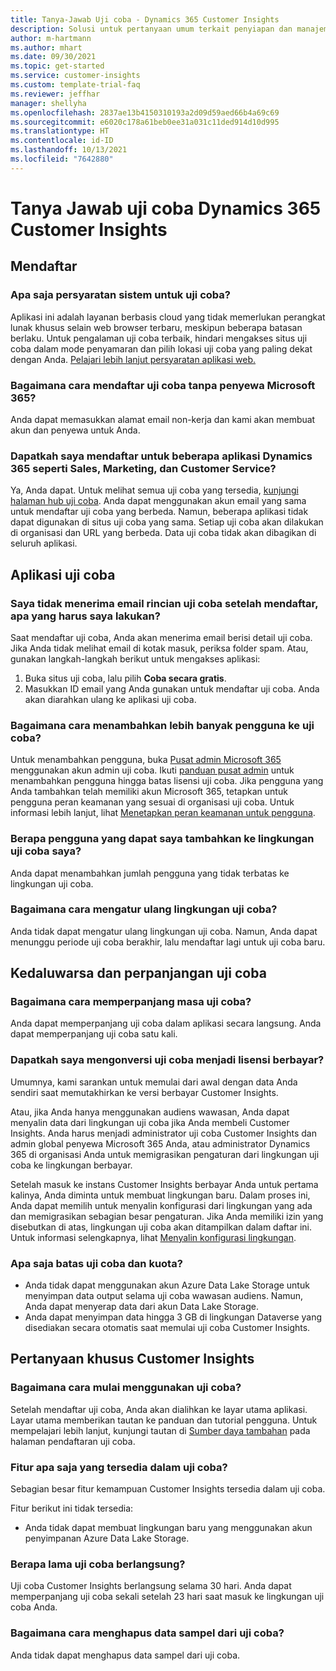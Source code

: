 ```yaml
---
title: Tanya-Jawab Uji coba - Dynamics 365 Customer Insights
description: Solusi untuk pertanyaan umum terkait penyiapan dan manajemen uji coba Customer Insights. Pelajari cara menangani masalah platform dan khusus aplikasi.
author: m-hartmann
ms.author: mhart
ms.date: 09/30/2021
ms.topic: get-started
ms.service: customer-insights
ms.custom: template-trial-faq
ms.reviewer: jeffhar
manager: shellyha
ms.openlocfilehash: 2837ae13b4150310193a2d09d59aed66b4a69c69
ms.sourcegitcommit: e6020c178a61beb0ee31a031c11ded914d10d995
ms.translationtype: HT
ms.contentlocale: id-ID
ms.lasthandoff: 10/13/2021
ms.locfileid: "7642880"
---
```

# <a name="dynamics-365-customer-insights-trial-faq"></a>Tanya Jawab uji coba Dynamics 365 Customer Insights

## <a name="sign-up"></a>Mendaftar

### <a name="what-are-the-system-requirements-for-the-trial"></a>Apa saja persyaratan sistem untuk uji coba?

Aplikasi ini adalah layanan berbasis cloud yang tidak memerlukan perangkat lunak khusus selain web browser terbaru, meskipun beberapa batasan berlaku. Untuk pengalaman uji coba terbaik, hindari mengakses situs uji coba dalam mode penyamaran dan pilih lokasi uji coba yang paling dekat dengan Anda. [Pelajari lebih lanjut persyaratan aplikasi web.](/power-platform/admin/web-application-requirements)

### <a name="how-do-i-sign-up-for-the-trial-without-a-microsoft-365-tenant"></a>Bagaimana cara mendaftar uji coba tanpa penyewa Microsoft 365?

Anda dapat memasukkan alamat email non-kerja dan kami akan membuat akun dan penyewa untuk Anda.

### <a name="can-i-sign-up-for-multiple-dynamics-365-apps-such-as-sales-marketing-and-customer-service"></a>Dapatkah saya mendaftar untuk beberapa aplikasi Dynamics 365 seperti Sales, Marketing, dan Customer Service?

Ya, Anda dapat. Untuk melihat semua uji coba yang tersedia, [kunjungi halaman hub uji coba](https://dynamics.microsoft.com/dynamics-365-free-trial). Anda dapat menggunakan akun email yang sama untuk mendaftar uji coba yang berbeda. Namun, beberapa aplikasi tidak dapat digunakan di situs uji coba yang sama. Setiap uji coba akan dilakukan di organisasi dan URL yang berbeda. Data uji coba tidak akan dibagikan di seluruh aplikasi.

## <a name="trial-app"></a>Aplikasi uji coba

### <a name="i-didnt-receive-the-trial-details-email-after-signing-up-what-should-i-do"></a>Saya tidak menerima email rincian uji coba setelah mendaftar, apa yang harus saya lakukan?

Saat mendaftar uji coba, Anda akan menerima email berisi detail uji coba. Jika Anda tidak melihat email di kotak masuk, periksa folder spam. Atau, gunakan langkah-langkah berikut untuk mengakses aplikasi:

1. Buka situs uji coba, lalu pilih **Coba secara gratis**.
1. Masukkan ID email yang Anda gunakan untuk mendaftar uji coba. Anda akan diarahkan ulang ke aplikasi uji coba.

### <a name="how-do-i-add-more-users-to-a-trial"></a>Bagaimana cara menambahkan lebih banyak pengguna ke uji coba?

Untuk menambahkan pengguna, buka [Pusat admin Microsoft 365](https://admin.microsoft.com) menggunakan akun admin uji coba. Ikuti [panduan pusat admin](/microsoft-365/admin/add-users/add-users) untuk menambahkan pengguna hingga batas lisensi uji coba. Jika pengguna yang Anda tambahkan telah memiliki akun Microsoft 365, tetapkan untuk pengguna peran keamanan yang sesuai di organisasi uji coba. Untuk informasi lebih lanjut, lihat [Menetapkan peran keamanan untuk pengguna](/power-platform/admin/create-users-assign-online-security-roles#assign-a-security-role-to-a-user).

### <a name="how-many-users-can-i-add-to-my-trial-environment"></a>Berapa pengguna yang dapat saya tambahkan ke lingkungan uji coba saya?

Anda dapat menambahkan jumlah pengguna yang tidak terbatas ke lingkungan uji coba.

### <a name="how-do-i-reset-the-trial-environment"></a>Bagaimana cara mengatur ulang lingkungan uji coba?

Anda tidak dapat mengatur ulang lingkungan uji coba. Namun, Anda dapat menunggu periode uji coba berakhir, lalu mendaftar lagi untuk uji coba baru.

## <a name="trial-expiration-and-extension"></a>Kedaluwarsa dan perpanjangan uji coba

### <a name="how-do-i-extend-the-trial"></a>Bagaimana cara memperpanjang masa uji coba?

Anda dapat memperpanjang uji coba dalam aplikasi secara langsung. Anda dapat memperpanjang uji coba satu kali.

### <a name="can-i-convert-the-trial-to-a-paid-license"></a>Dapatkah saya mengonversi uji coba menjadi lisensi berbayar?

Umumnya, kami sarankan untuk memulai dari awal dengan data Anda sendiri saat memutakhirkan ke versi berbayar Customer Insights. 

Atau, jika Anda hanya menggunakan audiens wawasan, Anda dapat menyalin data dari lingkungan uji coba jika Anda membeli Customer Insights. Anda harus menjadi administrator uji coba Customer Insights dan admin global penyewa Microsoft 365 Anda, atau administrator Dynamics 365 di organisasi Anda untuk memigrasikan pengaturan dari lingkungan uji coba ke lingkungan berbayar. 

Setelah masuk ke instans Customer Insights berbayar Anda untuk pertama kalinya, Anda diminta untuk membuat lingkungan baru. Dalam proses ini, Anda dapat memilih untuk menyalin konfigurasi dari lingkungan yang ada dan memigrasikan sebagian besar pengaturan. Jika Anda memiliki izin yang disebutkan di atas, lingkungan uji coba akan ditampilkan dalam daftar ini. Untuk informasi selengkapnya, lihat [Menyalin konfigurasi lingkungan](audience-insights/manage-environments.md#copy-the-environment-configuration).

### <a name="what-are-the-trial-limits-and-quotas"></a>Apa saja batas uji coba dan kuota?

- Anda tidak dapat menggunakan akun Azure Data Lake Storage untuk menyimpan data output selama uji coba wawasan audiens. Namun, Anda dapat menyerap data dari akun Data Lake Storage.
- Anda dapat menyimpan data hingga 3 GB di lingkungan Dataverse yang disediakan secara otomatis saat memulai uji coba Customer Insights.

## <a name="customer-insights-specific-questions"></a>Pertanyaan khusus Customer Insights

### <a name="how-do-i-start-using-the-trial"></a>Bagaimana cara mulai menggunakan uji coba?

Setelah mendaftar uji coba, Anda akan dialihkan ke layar utama aplikasi. Layar utama memberikan tautan ke panduan dan tutorial pengguna. Untuk mempelajari lebih lanjut, kunjungi tautan di [Sumber daya tambahan](trial-signup.md#additional-resources) pada halaman pendaftaran uji coba.

### <a name="what-features-are-available-in-the-trial"></a>Fitur apa saja yang tersedia dalam uji coba?

Sebagian besar fitur kemampuan Customer Insights tersedia dalam uji coba.

Fitur berikut ini tidak tersedia: 
- Anda tidak dapat membuat lingkungan baru yang menggunakan akun penyimpanan Azure Data Lake Storage.

### <a name="how-long-does-the-trial-last"></a>Berapa lama uji coba berlangsung?

Uji coba Customer Insights berlangsung selama 30 hari. Anda dapat memperpanjang uji coba sekali setelah 23 hari saat masuk ke lingkungan uji coba Anda.

### <a name="how-do-i-remove-sample-data-from-the-trial"></a>Bagaimana cara menghapus data sampel dari uji coba?

Anda tidak dapat menghapus data sampel dari uji coba.
